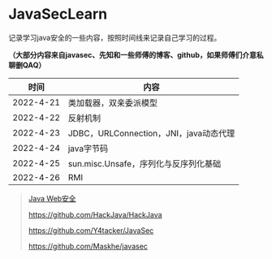 # JavaSecLearn



记录学习java安全的一些内容，按照时间线来记录自己学习的过程。

**（大部分内容来自javasec、先知和一些师傅的博客、github，如果师傅们介意私聊删QAQ）**

| 时间      | 内容                                   |
| --------- | -------------------------------------- |
| 2022-4-21 | 类加载器，双亲委派模型                 |
| 2022-4-22 | 反射机制                               |
| 2022-4-23 | JDBC，URLConnection，JNI，java动态代理 |
| 2022-4-24 | java字节码                             |
| 2022-4-25 | sun.misc.Unsafe，序列化与反序列化基础  |
| 2022-4-26 | RMI                                    |





>   [Java Web安全](https://javasec.org/javase/)
>
>   https://github.com/HackJava/HackJava
>
>   https://github.com/Y4tacker/JavaSec
>
>   https://github.com/Maskhe/javasec

